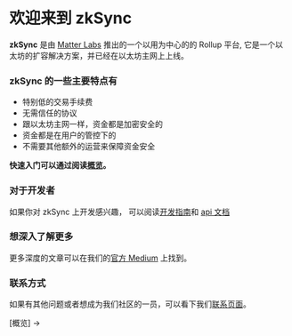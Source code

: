 # 欢迎来到 zkSync

**zkSync** 是由 [Matter Labs]((https://matter-labs.io))
推出的一个以用为中心的的 Rollup 平台, 它是一个以太坊的扩容解决方案，并已经在以太坊主网上上线。


### zkSync 的一些主要特点有

- 特别低的交易手续费
- 无需信任的协议
- 跟以太坊主网一样，资金都是加密安全的
- 资金都是在用户的管控下的
- 不需要其他额外的运营来保障资金安全

**快速入门可以通过阅读[概览](./概览.md)。**


### 对于开发者

如果你对 zkSync 上开发感兴趣， 可以阅读[开发指南](https://docs.zksync.io/dev/)和 [api 文档](https://docs.zksync.io/api/)

### 想深入了解更多

更多深度的文章可以在我们的[官方 Medium](https://medium.com/matter-labs) 上找到。

### 联系方式

如果有其他问题或者想成为我们社区的一员，可以看下我们[联系页面](./contact.md)。



[概览] →